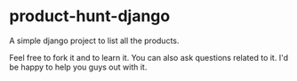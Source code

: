 # product-hunt-django
A simple django project to list all the products.

Feel free to fork it and to learn it. You can also ask questions related to it. I'd be happy to help you guys out with it.
